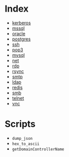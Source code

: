 # Index

* [kerberos](kerberos.md)
* [mssql](mssql.md)
* [oracle](oracle.md)
* [postgres](postgres.md)
* [ssh](ssh.md)
* [pop3](pop3.md)
* [mysql](mysql.md)
* [net](net.md)
* [rdp](rdp.md)
* [rsync](rsync.md)
* [smtp](smtp.md)
* [ldap](ldap.md)
* [redis](redis.md)
* [smb](smb.md)
* [telnet](telnet.md)
* [vnc](vnc.md)


# Scripts

* `dump_json`
* `hex_to_ascii`
* `getDomainControllerName`

